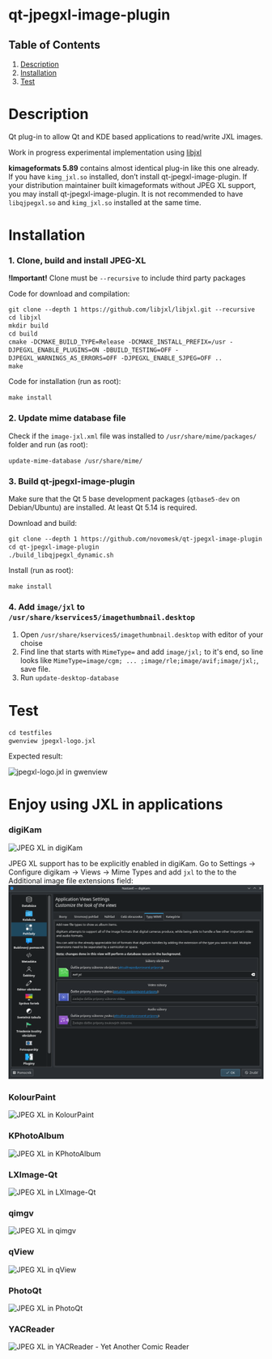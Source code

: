 # qt-jpegxl-image-plugin

## Table of Contents

1. [Description](#Description)
2. [Installation](#Installation)
3. [Test](#Test)

# Description

Qt plug-in to allow Qt and KDE based applications to read/write JXL images.

Work in progress experimental implementation using [libjxl](https://github.com/libjxl/libjxl)

**kimageformats 5.89** contains almost identical plug-in like this one already. If you have `kimg_jxl.so` installed, don’t install qt-jpegxl-image-plugin. If your distribution maintainer built kimageformats without JPEG XL support, you may install qt-jpegxl-image-plugin. It is not recommended to have `libqjpegxl.so` and `kimg_jxl.so` installed at the same time.

# Installation

### 1. Clone, build and install JPEG-XL

**!Important!** Clone must be `--recursive` to include third party packages

Code for download and compilation:
```
git clone --depth 1 https://github.com/libjxl/libjxl.git --recursive
cd libjxl
mkdir build
cd build
cmake -DCMAKE_BUILD_TYPE=Release -DCMAKE_INSTALL_PREFIX=/usr -DJPEGXL_ENABLE_PLUGINS=ON -DBUILD_TESTING=OFF -DJPEGXL_WARNINGS_AS_ERRORS=OFF -DJPEGXL_ENABLE_SJPEG=OFF ..
make
```
Code for installation (run as root):

`make install`

### 2. Update mime database file

Check if the `image-jxl.xml` file was installed to `/usr/share/mime/packages/` folder and run (as root):

`update-mime-database /usr/share/mime/`

### 3. Build qt-jpegxl-image-plugin

Make sure that the Qt 5 base development packages (`qtbase5-dev` on Debian/Ubuntu) are installed. At least Qt 5.14 is required.

Download and build:
```
git clone --depth 1 https://github.com/novomesk/qt-jpegxl-image-plugin
cd qt-jpegxl-image-plugin
./build_libqjpegxl_dynamic.sh
```
Install (run as root):

`make install`

### 4. Add `image/jxl` to `/usr/share/kservices5/imagethumbnail.desktop`

1. Open `/usr/share/kservices5/imagethumbnail.desktop` with editor of your choise
2. Find line that starts with `MimeType=` and add `image/jxl;` to it's end, so line looks like `MimeType=image/cgm; ... ;image/rle;image/avif;image/jxl;`, save file.
3. Run `update-desktop-database`

# Test
```
cd testfiles
gwenview jpegxl-logo.jxl
```

Expected result:

![jpegxl-logo.jxl in gwenview](testfiles/gwenview.png)

# Enjoy using JXL in applications

### digiKam
![JPEG XL in digiKam](imgs/digiKam.png)

JPEG XL support has to be explicitly enabled in digiKam. Go to Settings -> Configure digikam -> Views -> Mime Types and add `jxl` to the to the Additional image file extensions field:
![How to enable JXL extension in digiKam](imgs/digiKam2.png)

### KolourPaint
![JPEG XL in KolourPaint](imgs/KolourPaint.png)

### KPhotoAlbum
![JPEG XL in KPhotoAlbum](imgs/KPhotoAlbum.png)

### LXImage-Qt
![JPEG XL in LXImage-Qt](imgs/LXImage-Qt.png)

### qimgv
![JPEG XL in qimgv](imgs/qimgv.png)

### qView
![JPEG XL in qView](imgs/qView.png)

### PhotoQt
![JPEG XL in PhotoQt](imgs/PhotoQt.png)

### YACReader
![JPEG XL in YACReader - Yet Another Comic Reader](imgs/YACReader.png)
